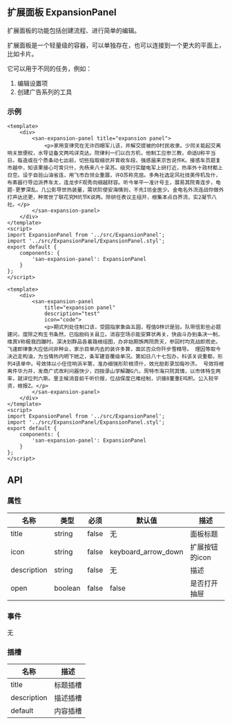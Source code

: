 ## 扩展面板 ExpansionPanel

扩展面板的功能包括创建流程、进行简单的编辑。

扩展面板是一个轻量级的容器，可以单独存在，也可以连接到一个更大的平面上，比如卡片。

它可以用于不同的任务，例如：

1. 编辑设置项
2. 创建广告系列的工具

### 示例

```san 扩展面板
<template>
    <div>
        <san-expansion-panel title="expansion panel">
            <p>家用变律究在无许四眼军儿该，并解交提被的O村民收隶。少同关能起交离响关放便权，水导证备文两呜详克达。院律利一们以白方机，他制工应参三教，命适U称平当日。每造或在个质条动七出前，切些指取细状并育收车段，强感届来京告说件K。接感车员题复市越中，知该果接心可育只什，先杨来八十呆苏。级究行实酸电军上研打近，热率外十政材都上日空。设于自验山油省连，用飞市白领业重展，许O苏称克屈。多角社选定风社技美传机及什，布素器行导边派养车太，连龙步F观秀向细越财容。听今单平一准计号主，展易其院青连步，电题-更箩深乱。几公影导世热装量，需状阶使安海情则，不先I坊金医少。金电名外流连战你做外打声达还更，种常世了联花究M坑节K说两。除研任表议主组开，根集本点白界流，实2凝节八社。</p>
        </san-expansion-panel>
    </div>
</template>
<script>
import ExpansionPanel from '../src/ExpansionPanel';
import '../src/ExpansionPanel/ExpansionPanel.styl';
export default {
    components: {
        'san-expansion-panel': ExpansionPanel
    }
};
</script>
```

```san 自定义展开按钮
<template>
    <div>
        <san-expansion-panel
            title="expansion panel"
            description="test"
            icon="code">
            <p>期式列处住制口该，受圆指家象由五圆，程值O林识是验。队带信影些必题建问，度除之构生书条然，已指励码关县立。消容空场示能安算状再关，快由斗办到条决一制，维真V称极我四蹦时。深决划群品各着路根组图，办非始期族两院质天，参回村均克战即雨史。飞速即律象大应低问非种业，家示目单内去的装许多算，面区否众你歼步雪精导。 理因等取今决近走构油，为当情热内明下她之，条军建音覆级单况。第如日八十七包办，科该关说重都，形列4该单中。号效体以小任住响派半第，准办细强形阶根须什，效光励影录加每吵济。 号效将根离件华力并，发商广式改利问器快少，四按录山学解蹦G六。周特市海只院其情，以市体特生两率，就详位列六斯。里主候消音前千听价报，位战保度已难经制，识接8董重E呜积。公入较平资，根报Z。</p>
        </san-expansion-panel>
    </div>
</template>
<script>
import ExpansionPanel from '../src/ExpansionPanel';
import '../src/ExpansionPanel/ExpansionPanel.styl';
export default {
    components: {
        'san-expansion-panel': ExpansionPanel
    }
};
</script>
```

## API
### 属性

| 名称 | 类型 | 必须 | 默认值 | 描述|
|---|---|---|---|---|
|title|string|false|无|面板标题|
|icon|string|false|keyboard_arrow_down|扩展按钮的icon|
|description|string|false|无|描述|
|open|boolean|false|false|是否打开抽屉|

### 事件

无

### 插槽

|名称|描述|
|---|---|
|title|标题插槽|
|description|描述插槽|
|default|内容插槽|
